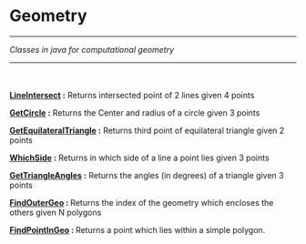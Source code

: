 <h1>Geometry</h1>

-----------------------------------------------------------------------------------------------------------------

<i>Classes in java for computational geometry</i>

-----------------------------------------------------------------------------------------------------------------
<br></br>
<b><a href="https://github.com/spapapan/Geometry/tree/master/LineIntersect">LineIntersect</a> :</b> Returns intersected point of 2 lines given 4 points

<b><a href="https://github.com/spapapan/Geometry/tree/master/GetCircle">GetCircle</a> :</b> Returns the Center and radius of a circle given 3 points

<b><a href="https://github.com/spapapan/Geometry/tree/master/GetEquilateralTriangle">GetEquilateralTriangle</a> :</b> Returns third point of equilateral triangle given 2 points

<b><a href="https://github.com/spapapan/Geometry/tree/master/WhichSide">WhichSide</a> :</b> Returns in which side of a line a point lies given 3 points

<b><a href="https://github.com/spapapan/Geometry/tree/master/GetTriangleAngles">GetTriangleAngles</a> :</b> Returns the angles (in degrees) of a triangle given 3 points

<b><a href="https://github.com/spapapan/Geometry/tree/master/FindOuterGeo">FindOuterGeo</a> : </b> Returns the index of the geometry which encloses the others given N polygons

<b><a href="https://github.com/spapapan/Geometry/tree/master/FindPointInGeo">FindPointInGeo</a> : </b> Returns a point which lies within a simple polygon.
